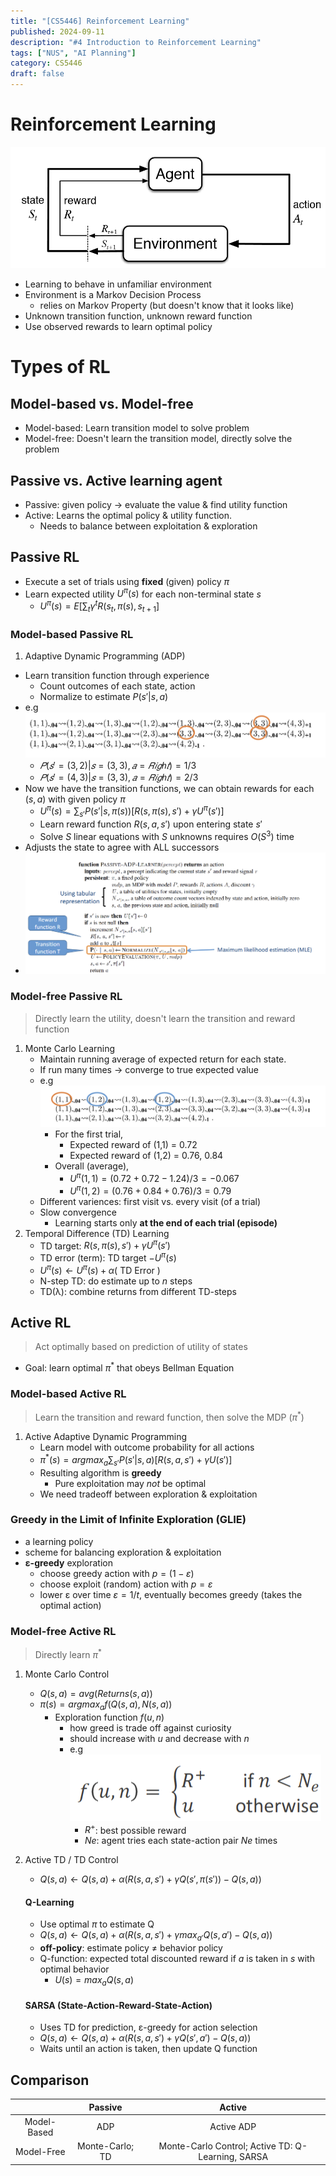 ```yaml
---
title: "[CS5446] Reinforcement Learning"
published: 2024-09-11
description: "#4 Introduction to Reinforcement Learning"
tags: ["NUS", "AI Planning"]
category: CS5446
draft: false
---
```


# Reinforcement Learning
![Reinforcement Learning](RL.png)
- Learning to behave in unfamiliar environment
- Environment is a Markov Decision Process
    - relies on Markov Property (but doesn't know that it looks like)
- Unknown transition function, unknown reward function
- Use observed rewards to learn optimal policy

# Types of RL
## Model-based vs. Model-free
- Model-based: Learn transition model to solve problem
- Model-free: Doesn't learn the transition model, directly solve the problem

## Passive vs. Active learning agent
- Passive: given policy → evaluate the value & find utility function
- Active: Learns the optimal policy & utility function.
    - Needs to balance between exploitation & exploration

## Passive RL
- Execute a set of trials using **fixed** (given) policy $\pi$
- Learn expected utility $U^{\pi}(s)$ for each non-terminal state $s$
    - $U^{\pi}(s) = E[\sum_{t} γ^t R(s_t, \pi(s), s_{t+1}]$
### **Model-based** Passive RL
1. Adaptive Dynamic Programming (ADP)
- Learn transition function through experience
    - Count outcomes of each state, action
    - Normalize to estimate $P(s'|s,a)$
- e.g ![ADP example](ADP.png)
    - $𝑃(𝑠′=(3,2)|𝑠 = (3,3), 𝑎 = 𝑅𝑖𝑔ℎ𝑡) = 1/3$
    - $𝑃(𝑠′=(4,3)|𝑠 = (3,3), 𝑎 = 𝑅𝑖𝑔ℎ𝑡) = 2/3$
- Now we have the transition functions, we can obtain rewards for each $(s, a)$ with given policy $\pi$
    - $U^{\pi}(s) = \sum_{s'} P(s'|s, \pi(s))[R(s, \pi(s),s') + γU^{\pi}(s')]$
    - Learn reward function $R(s,a,s')$ upon entering state $s'$
    - Solve $S$ linear equations with $S$ unknowns requires $O(S^3)$ time 
- Adjusts the state to agree with ALL successors
- ![ADP algorithm](ADP_algo.png)

### **Model-free** Passive RL
> Directly learn the utility, doesn't learn the transition and reward function
1. Monte Carlo Learning
    - Maintain running average of expected return for each state.
    - If run many times → converge to true expected value
    - e.g ![MC example](MC.png)
        - For the first trial, 
            - Expected reward of (1,1) = 0.72
            - Expected reward of (1,2) = 0.76, 0.84
        - Overall (average),
            - $U^{\pi}(1,1) = (0.72+0.72-1.24)/3 = -0.067$
            - $U^{\pi}(1,2) = (0.76+0.84+0.76)/3 = 0.79$
    - Different variences: first visit vs. every visit (of a trial)
    - Slow convergence
        - Learning starts only **at the end of each trial (episode)**
2. Temporal Difference (TD) Learning
    - TD target: $R(s, \pi(s),s') + γU^{\pi}(s')$
    - TD error (term): TD target $- U^{\pi}(s)$
    - $U^{\pi}(s) ← U^{\pi}(s) + α($ TD Error $)$
    - N-step TD: do estimate up to $n$ steps
    - TD(λ): combine returns from different TD-steps

## Active RL
> Act optimally based on prediction of utility of states
- Goal: learn optimal $\pi^*$ that obeys Bellman Equation
### **Model-based** Active RL
> Learn the transition and reward function, then solve the MDP ($\pi^*$)
1. Active Adaptive Dynamic Programming
    - Learn model with outcome probability for all actions
    - $\pi^*(s) = argmax_{a} \sum_{s'} P(s'|s,a) [R(s,a,s')+ γ U(s')]$
    - Resulting algorithm is **greedy**
        - Pure exploitation may *not* be optimal
    - We need tradeoff between exploration & exploitation

### Greedy in the Limit of Infinite Exploration (GLIE)
- a learning policy
- scheme for balancing exploration & exploitation
- **ε-greedy** exploration
    - choose greedy action with $p=(1-ε)$
    - choose exploit (random) action with $p=ε$
    - lower ε over time $ε = 1/t$, eventually becomes greedy (takes the optimal action)

### **Model-free** Active RL
> Directly learn $\pi^*$
1. Monte Carlo Control
    - $Q(s, a) = avg( Returns(s,a))$
    - $\pi(s) = argmax_{a}f(Q(s,a), N(s,a))$
        - Exploration function $f(u,n)$
            - how greed is trade off against curiosity
            - should increase with $u$ and decrease with $n$
            - e.g ![Exploration function](exploration_function.png)
                - $R^+$: best possible reward
                - $Ne$: agent tries each state-action pair $Ne$ times
2. Active TD / TD Control
    - $Q(s,a) ← Q(s,a) + α(R(s,a,s') + γQ(s', \pi(s'))-Q(s,a))$
    #### Q-Learning
    - Use optimal $\pi$ to estimate Q
    - $Q(s,a) ← Q(s,a) + α(R(s,a,s') + γmax_{a'} Q(s,a')-Q(s,a))$
    - **off-policy**: estimate policy ≠ behavior policy
    - Q-function: expected total discounted reward if $a$ is taken in $s$ with optimal behavior
        - $U(s) = max_a Q(s,a)$

    #### SARSA (State-Action-Reward-State-Action)
    - Uses TD for prediction, ε-greedy for action selection
    - $Q(s,a) ← Q(s,a) + α(R(s,a,s') + γQ(s',a')-Q(s,a))$
    - Waits until an action is taken, then update Q function

## Comparison
|             |      Passive     |                       Active                       |
|:-----------:|:----------------:|:--------------------------------------------------:|
| Model-Based |        ADP       |                     Active ADP                     |
|  Model-Free | Monte-Carlo;  TD | Monte-Carlo Control;  Active TD: Q-Learning, SARSA |